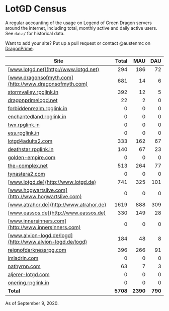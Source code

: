 # LotGD Census
A regular accounting of the usage on Legend of Green Dragon servers around the internet, including total, monthly active and daily active users. See `data/` for historical data.

Want to add your site? Put up a pull request or contact @austenmc on [DragonPrime](http://dragonprime.net).


Site | Total | MAU | DAU
--- | ---:| ---:| ---:
[www.lotgd.net](http://www.lotgd.net)|294|186|72
[www.dragonsofmyth.com](http://www.dragonsofmyth.com)|681|14|6
[stormvalley.rpglink.in](http://stormvalley.rpglink.in)|392|12|5
[dragonprimelogd.net](http://dragonprimelogd.net)|22|2|0
[forbiddenrealm.rpglink.in](http://forbiddenrealm.rpglink.in)|0|0|0
[enchantedland.rpglink.in](http://enchantedland.rpglink.in)|0|0|0
[twx.rpglink.in](http://twx.rpglink.in)|0|0|0
[ess.rpglink.in](http://ess.rpglink.in)|0|0|0
[lotgd4adults2.com](http://lotgd4adults2.com)|333|162|67
[deathstar.rpglink.in](http://deathstar.rpglink.in)|140|67|23
[golden-empire.com](http://golden-empire.com)|0|0|0
[the-complex.net](http://the-complex.net)|513|264|77
[tynastera2.com](http://tynastera2.com)|0|0|0
[www.lotgd.de](http://www.lotgd.de)|741|325|101
[www.hogwartslive.com](http://www.hogwartslive.com)|0|0|0
[www.atrahor.de](http://www.atrahor.de)|1619|888|309
[www.eassos.de](http://www.eassos.de)|330|149|28
[www.innersinners.com](http://www.innersinners.com)|0|0|0
[www.alvion-logd.de/logd](http://www.alvion-logd.de/logd)|184|48|8
[reignofdarknessrpg.com](http://reignofdarknessrpg.com)|396|266|91
[imladrin.com](http://imladrin.com)|0|0|0
[nathyrnn.com](http://nathyrnn.com)|63|7|3
[aljerer-lotgd.com](http://aljerer-lotgd.com)|0|0|0
[onering.rpglink.in](http://onering.rpglink.in)|0|0|0
**Total**|**5708**|**2390**|**790**

As of September 9, 2020.
